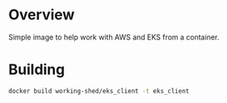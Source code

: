 # Overview

Simple image to help work with AWS and EKS from a container.

# Building

```bash
docker build working-shed/eks_client -t eks_client
```
